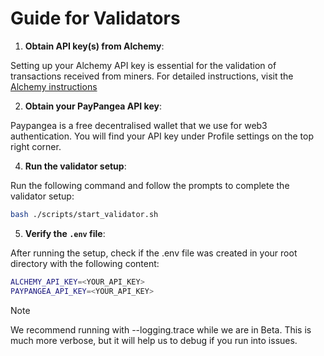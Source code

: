 # Guide for Validators

1. **Obtain API key(s) from Alchemy**:

Setting up your Alchemy API key is essential for the validation of transactions received from miners. For detailed instructions, visit the [Alchemy instructions](alchemy-setup.md)

2. **Obtain your PayPangea API key**:

Paypangea is a free decentralised wallet that we use for web3 authentication. You will find your API key under Profile settings on the top right corner.

4. **Run the validator setup**:

Run the following command and follow the prompts to complete the validator setup:
```bash
bash ./scripts/start_validator.sh
```

5. **Verify the `.env` file**:

After running the setup, check if the .env file was created in your root directory with the following content:

```bash
ALCHEMY_API_KEY=<YOUR_API_KEY>
PAYPANGEA_API_KEY=<YOUR_API_KEY>
```

>[!NOTE]
> We recommend running with --logging.trace while we are in Beta. This is much more verbose, but it will help us to debug if you run into issues.
